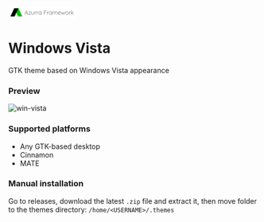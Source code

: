 [![built-with-azurra-framework](https://github.com/B00merang-Project/B00merang-Project.github.io/blob/master/resources/badges/azurra/badge_smaller.png)](https://github.com/B00merang-Project/Azurra_framework)

# Windows Vista
GTK theme based on Windows Vista appearance

### Preview
![win-vista](https://b00merang.weebly.com/uploads/1/6/8/1/16813022/469209408-orig-orig_2_orig.png)

### Supported platforms
- Any GTK-based desktop
- Cinnamon
- MATE

### Manual installation
Go to releases, download the latest `.zip` file and extract it, then move folder to the themes directory: `/home/<USERNAME>/.themes`
